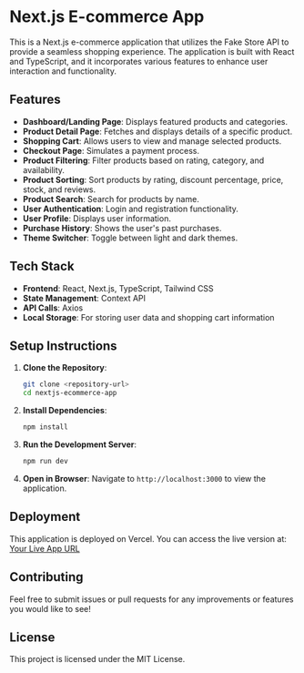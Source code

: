 # Next.js E-commerce App

This is a Next.js e-commerce application that utilizes the Fake Store API to provide a seamless shopping experience. The application is built with React and TypeScript, and it incorporates various features to enhance user interaction and functionality.

## Features

- **Dashboard/Landing Page**: Displays featured products and categories.
- **Product Detail Page**: Fetches and displays details of a specific product.
- **Shopping Cart**: Allows users to view and manage selected products.
- **Checkout Page**: Simulates a payment process.
- **Product Filtering**: Filter products based on rating, category, and availability.
- **Product Sorting**: Sort products by rating, discount percentage, price, stock, and reviews.
- **Product Search**: Search for products by name.
- **User Authentication**: Login and registration functionality.
- **User Profile**: Displays user information.
- **Purchase History**: Shows the user's past purchases.
- **Theme Switcher**: Toggle between light and dark themes.

## Tech Stack

- **Frontend**: React, Next.js, TypeScript, Tailwind CSS
- **State Management**: Context API
- **API Calls**: Axios
- **Local Storage**: For storing user data and shopping cart information

## Setup Instructions

1. **Clone the Repository**:
   ```bash
   git clone <repository-url>
   cd nextjs-ecommerce-app
   ```

2. **Install Dependencies**:
   ```bash
   npm install
   ```

3. **Run the Development Server**:
   ```bash
   npm run dev
   ```

4. **Open in Browser**:
   Navigate to `http://localhost:3000` to view the application.

## Deployment

This application is deployed on Vercel. You can access the live version at: [Your Live App URL](#)

## Contributing

Feel free to submit issues or pull requests for any improvements or features you would like to see!

## License

This project is licensed under the MIT License.
